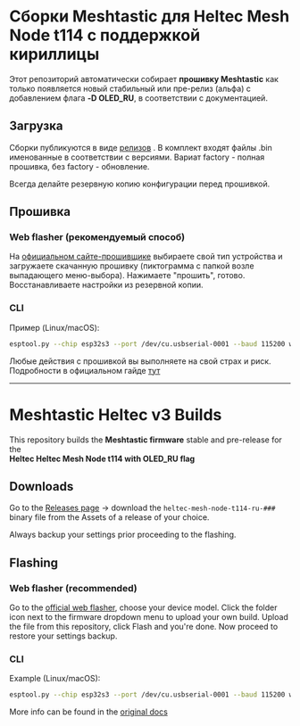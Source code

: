 # Сборки Meshtastic для Heltec Mesh Node t114 с поддержкой кириллицы

Этот репозиторий автоматически собирает **прошивку Meshtastic** как только появляется новый стабильный или пре-релиз (альфа) с добавлением флага **-D OLED_RU**, в соответствии с документацией.

## Загрузка

Сборки публикуются в виде [релизов](../../releases) . В комплект входят файлы .bin именованные в соответствии с версиями. Вариат factory - полная прошивка, без factory - обновление.

Всегда делайте резервную копию конфигурации перед прошивкой. 

## Прошивка

### Web flasher (рекомендуемый способ)

На [официальном сайте-прошивщике](https://flasher.meshtastic.org) выбираете свой тип устройства и загружаете скачанную прошивку (пиктограмма с папкой возле выпадающего меню-выбора). Нажимаете "прошить", готово. Восстанавливаете настройки из резервной копии.

### CLI
Пример (Linux/macOS):
```bash
esptool.py --chip esp32s3 --port /dev/cu.usbserial-0001 --baud 115200 write_flash -z 0x0 firmware.factory.bin
```

Любые действия с прошивкой вы выполняете на свой страх и риск.
Подробности в официальном гайде [тут](https://meshtastic.org/docs/getting-started/flashing-firmware/esp32/cli-script/)

---


# Meshtastic Heltec v3 Builds

This repository builds the **Meshtastic firmware** stable and pre-release for the  
**Heltec Heltec Mesh Node t114 with OLED_RU flag** 

## Downloads
Go to the [Releases page](../../releases) →  download the `heltec-mesh-node-t114-ru-###` binary file from the Assets of a release of your choice.

 Always backup your settings prior proceeding to the flashing.

## Flashing

### Web flasher (recommended)

Go to the [official web flasher](https://flasher.meshtastic.org), choose your device model. Click the folder icon next to the firmware dropdown menu to upload your own build. Upload the file from this repository, click Flash and you're done. Now proceed to restore your settings backup.

### CLI

Example (Linux/macOS):
```bash
esptool.py --chip esp32s3 --port /dev/cu.usbserial-0001 --baud 115200 write_flash -z 0x0 firmware.factory.bin
```


More info can be found in the [original docs](https://meshtastic.org/docs/getting-started/flashing-firmware/esp32/cli-script/)
